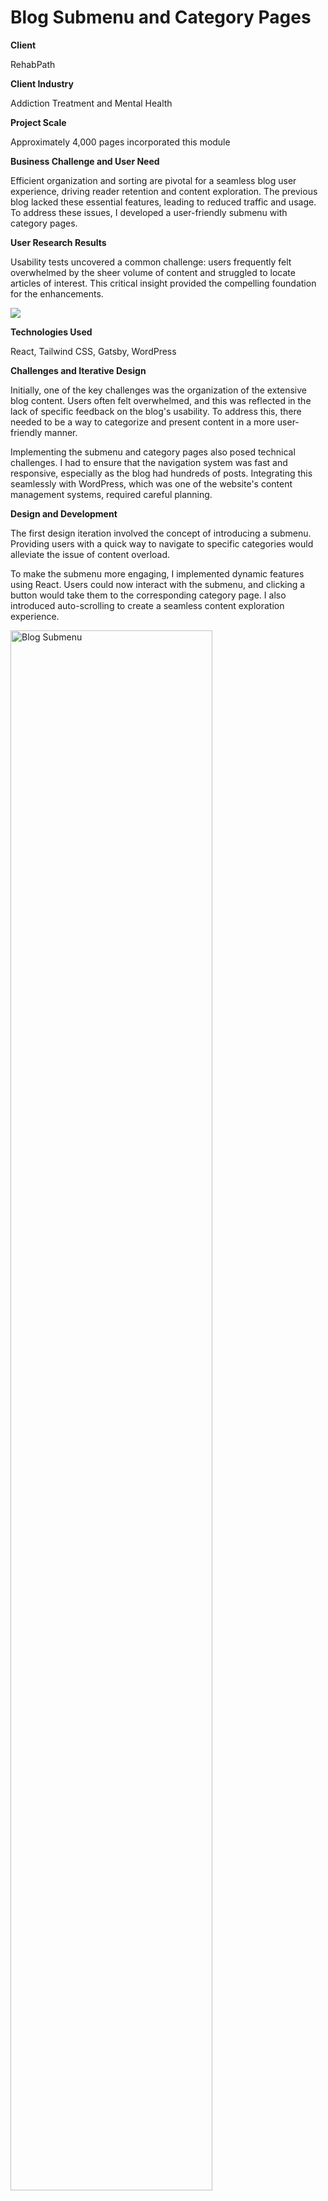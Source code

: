 # Blog Submenu and Category Pages

<b>Client</b>

RehabPath

<b>Client Industry</b>

Addiction Treatment and Mental Health

<b>Project Scale</b>

Approximately 4,000 pages incorporated this module

<b>Business Challenge and User Need</b>

Efficient organization and sorting are pivotal for a seamless blog user experience, driving reader retention and content exploration. The previous blog lacked these essential features, leading to reduced traffic and usage. To address these issues, I developed a user-friendly submenu with category pages.

<b>User Research Results</b>

Usability tests uncovered a common challenge: users frequently felt overwhelmed by the sheer volume of content and struggled to locate articles of interest. This critical insight provided the compelling foundation for the enhancements.

<img src="https://i.imgur.com/qvLhXCk.png"/>

<b>Technologies Used</b>

React, Tailwind CSS, Gatsby, WordPress

<b>Challenges and Iterative Design</b>


Initially, one of the key challenges was the organization of the extensive blog content. Users often felt overwhelmed, and this was reflected in the lack of specific feedback on the blog's usability. To address this, there needed to be a way to categorize and present content in a more user-friendly manner.

Implementing the submenu and category pages also posed technical challenges. I had to ensure that the navigation system was fast and responsive, especially as the blog had hundreds of posts. Integrating this seamlessly with WordPress, which was one of the website's content management systems, required careful planning.

<b>Design and Development</b>

The first design iteration involved the concept of introducing a submenu. Providing users with a quick way to navigate to specific categories would alleviate the issue of content overload.

To make the submenu more engaging, I implemented dynamic features using React. Users could now interact with the submenu, and clicking a button would take them to the corresponding category page. I also introduced auto-scrolling to create a seamless content exploration experience.

<img src="https://i.imgur.com/upjGlHc.png" height="80%" width="80%" alt="Blog Submenu"/>
  
After some feedback from the design team, I made the following refinements to improve user navigation as well as overall visual presentation:

- When a chip (e.g., "Symptoms") was selected, it showed as selected on the "Symptoms" page, providing users with a clear indication of their current location within the navigation
- Clicking on a tab immediately took users to a parent page of that title, eliminating confusion caused by sub-categories being initially displayed
- Once on the parent page, which as denoted by a tab such as "Gathering Information", users could easily select a subcategory to narrow down results. To facilitate this, an additional chip labeled "All" was added. This chip was selected by default when clicking on a tab.

<img src="https://i.imgur.com/xONWX3N.jpg"/>


<b>Before Implementation</b>
<img src="https://i.imgur.com/qvLhXCk.png"/>

<b>After Implementation</b>
<img src="https://i.imgur.com/xONWX3N.jpg"/>

<b>Results and Achievements</b>

- 30% increase in page views for blog content
- 20% increase in time on page for blog content
